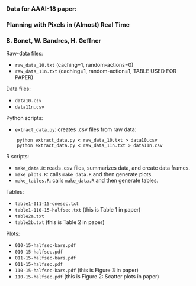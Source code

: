### Data for AAAI-18 paper: 

### Planning with Pixels in (Almost) Real Time
### B. Bonet, W. Bandres, H. Geffner


Raw-data files:
* `raw_data_10.txt` (caching=1, random-actions=0)
* `raw_data_11n.txt` (caching=1, random-action=1, TABLE USED FOR PAPER)

Data files:
* `data10.csv`
* `data11n.csv`

Python scripts:
* `extract_data.py`: creates .csv files from raw data:

```
    python extract_data.py < raw_data_10.txt > data10.csv
    python extract_data.py < raw_data_11n.txt > data11n.csv
````

R scripts:
* `make_data.R`: reads .csv files, summarizes data, and create data frames.
* `make_plots.R`: calls `make_data.R` and then generate plots.
* `make_tables.R`: calls `make_data.R` and then generate tables.

Tables:
* `table1-011-15-onesec.txt`
* `table1-110-15-halfsec.txt` (this is Table 1 in paper)
* `table2a.txt`
* `table2b.txt` (this is Table 2 in paper)

Plots:
* `010-15-halfsec-bars.pdf`
* `010-15-halfsec.pdf`
* `011-15-halfsec-bars.pdf`
* `011-15-halfsec.pdf`
* `110-15-halfsec-bars.pdf` (this is Figure 3 in paper)
* `110-15-halfsec.pdf` (this is Figure 2: Scatter plots in paper)

